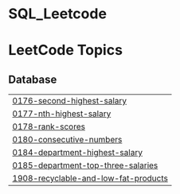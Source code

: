 # SQL_Leetcode
<!---LeetCode Topics Start-->
# LeetCode Topics
## Database
|  |
| ------- |
| [0176-second-highest-salary](https://github.com/vidhata0428/SQL_Leetcode/tree/master/0176-second-highest-salary) |
| [0177-nth-highest-salary](https://github.com/vidhata0428/SQL_Leetcode/tree/master/0177-nth-highest-salary) |
| [0178-rank-scores](https://github.com/vidhata0428/SQL_Leetcode/tree/master/0178-rank-scores) |
| [0180-consecutive-numbers](https://github.com/vidhata0428/SQL_Leetcode/tree/master/0180-consecutive-numbers) |
| [0184-department-highest-salary](https://github.com/vidhata0428/SQL_Leetcode/tree/master/0184-department-highest-salary) |
| [0185-department-top-three-salaries](https://github.com/vidhata0428/SQL_Leetcode/tree/master/0185-department-top-three-salaries) |
| [1908-recyclable-and-low-fat-products](https://github.com/vidhata0428/SQL_Leetcode/tree/master/1908-recyclable-and-low-fat-products) |
<!---LeetCode Topics End-->